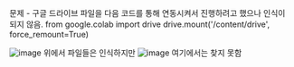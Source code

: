 문제 - 구글 드라이브 파일을 다음 코드를 통해 연동시켜서 진행하려고 했으나 인식이 되지 않음.
from google.colab import drive
drive.mount('/content/drive', force_remount=True) 

![image](https://github.com/Garlic-Ryu/Main_RS/assets/112372749/7be165d6-e790-467a-b3ab-23ea49bd5f8a)
위에서 파일들은 인식하지만
![image](https://github.com/Garlic-Ryu/Main_RS/assets/112372749/c6979407-2f6b-4da6-95a6-2cae87c440db)
여기에서는 찾지 못함


